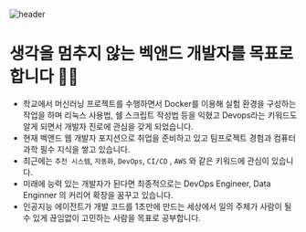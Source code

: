 ![header](https://capsule-render.vercel.app/api?type=waving&color=timeGradient&height=150&text=Welcome+to+Sodychoe's+Github!👋&fontSize=30)

# 생각을 멈추지 않는 벡앤드 개발자를 목표로 합니다 👨‍💻
- 학교에서 머신러닝 프로젝트를 수행하면서 Docker를 이용해 실험 환경을 구성하는 작업을 하며 리눅스 사용법, 쉘 스크립트 작성법 등을 익혔고 Devops라는 키워드도 알게 되면서 개발자 진로에 관심을 갖게 되었습니다.
- 현재 벡앤드 웹 개발자 포지션으로 취업을 준비하고 있고 팀프로젝트 경험과 컴퓨터 과학 필수 지식을 쌓고 있습니다.
- 최근에는 `추천 시스템`, `자동화`, `DevOps`, `CI/CD` , `AWS` 와 같은 키워드에 관심이 있습니다.
- 미래에 능력 있는 개발자가 된다면 최종적으로는 DevOps Engineer, Data Enginner 의 커리어 확장을 꿈꾸고 있습니다.
- 인공지능 에이전트가 개발 코드를 1초만에 만드는 세상에서 일의 주체가 사람이 될 수 있게 끊임없이 고민하는 사람을 목표로 공부합니다.

